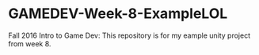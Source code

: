 # GAMEDEV-Week-8-ExampleLOL
Fall 2016 Intro to Game Dev: This repository is for my eample unity project from week 8.
